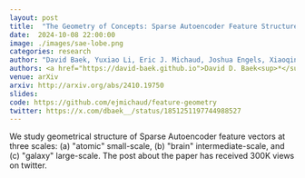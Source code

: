 ```yaml
---
layout: post
title:  "The Geometry of Concepts: Sparse Autoencoder Feature Structure"
date:  2024-10-08 22:00:00
image: ./images/sae-lobe.png
categories: research
author: "David Baek, Yuxiao Li, Eric J. Michaud, Joshua Engels, Xiaoqing Sun, Max Tegmark"
authors: <a href="https://david-baek.github.io">David D. Baek<sup>*</sup></a>, Yuxiao Li<sup>*</sup>, <a href="https://ericjmichaud.com/">Eric J. Michaud<sup>*</sup></a>, <a href="https://www.joshengels.com/">Joshua Engels</a>, Xiaoqing Sun, <a href="https://space.mit.edu/home/tegmark/">Max Tegmark</a>
venue: arXiv
arxiv: http://arxiv.org/abs/2410.19750
slides: 
code: https://github.com/ejmichaud/feature-geometry
twitter: https://x.com/dbaek__/status/1851251197744988527
---
```

We study geometrical structure of Sparse Autoencoder feature vectors at three scales: (a) "atomic" small-scale, (b) "brain" intermediate-scale, and (c) "galaxy" large-scale. The post about the paper has received 300K views on twitter.